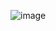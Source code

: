 ![image](https://user-images.githubusercontent.com/49670068/105003090-9278dd00-5a75-11eb-9b40-e89e423eecf9.png)
